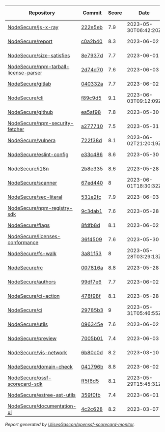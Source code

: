 <!-- OPENSSF-SCORECARD-MONITOR:START -->

| Repository | Commit | Score | Date | Difference | Report Link | StepSecurity Link |
| -- | -- | -- | -- | -- | -- | -- |
| [NodeSecure/js-x-ray](https://github.com/NodeSecure/js-x-ray) | [222e5eb](https://github.com/NodeSecure/js-x-ray/commit/222e5eb4140788bcca88751ac82467afc4905f01) | 7.9 | 2023-05-30T06:42:20Z | -0.2 | [Full Report](https://deps.dev/project/github/nodesecure%2Fjs-x-ray) | [Fix it](http://app.stepsecurity.io/securerepo?repo=NodeSecure/js-x-ray) |
| [NodeSecure/report](https://github.com/NodeSecure/report) | [c0a2b40](https://github.com/NodeSecure/report/commit/c0a2b409faef377217bc7c8fe361f91284818e1b) | 8.3 | 2023-06-02 | -0.3 | [Full Report](https://deps.dev/project/github/nodesecure%2Freport) | [Fix it](http://app.stepsecurity.io/securerepo?repo=NodeSecure/report) |
| [NodeSecure/size-satisfies](https://github.com/NodeSecure/size-satisfies) | [8e7937d](https://github.com/NodeSecure/size-satisfies/commit/8e7937d023f49b6b9816835646af9b0e4f6b25c2) | 7.7 | 2023-06-01 | -0.4 | [Full Report](https://deps.dev/project/github/nodesecure%2Fsize-satisfies) | [Fix it](http://app.stepsecurity.io/securerepo?repo=NodeSecure/size-satisfies) |
| [NodeSecure/npm-tarball-license-parser](https://github.com/NodeSecure/npm-tarball-license-parser) | [2d74d70](https://github.com/NodeSecure/npm-tarball-license-parser/commit/2d74d7074b10283b075e191232af27b3c79e4642) | 7.6 | 2023-06-03 | -0.3 | [Full Report](https://deps.dev/project/github/nodesecure%2Fnpm-tarball-license-parser) | [Fix it](http://app.stepsecurity.io/securerepo?repo=NodeSecure/npm-tarball-license-parser) |
| [NodeSecure/gitlab](https://github.com/NodeSecure/gitlab) | [040332a](https://github.com/NodeSecure/gitlab/commit/040332aae3779f487e304acf4d2a492bbdd27b7d) | 7.7 | 2023-06-02 | -0.4 | [Full Report](https://deps.dev/project/github/nodesecure%2Fgitlab) | [Fix it](http://app.stepsecurity.io/securerepo?repo=NodeSecure/gitlab) |
| [NodeSecure/cli](https://github.com/NodeSecure/cli) | [f89c9d5](https://github.com/NodeSecure/cli/commit/f89c9d54eb9e7ada763cef59b8d48b49fa3bc51e) | 9.1 | 2023-06-03T09:12:09Z | 0 | [Full Report](https://deps.dev/project/github/nodesecure%2Fcli) | [Fix it](http://app.stepsecurity.io/securerepo?repo=NodeSecure/cli) |
| [NodeSecure/github](https://github.com/NodeSecure/github) | [ea5af98](https://github.com/NodeSecure/github/commit/ea5af98c1f28819dc4c4fc6e8209fe06e421ba07) | 7.8 | 2023-05-30 | -0.3 | [Full Report](https://deps.dev/project/github/nodesecure%2Fgithub) | [Fix it](http://app.stepsecurity.io/securerepo?repo=NodeSecure/github) |
| [NodeSecure/npm-security-fetcher](https://github.com/NodeSecure/npm-security-fetcher) | [a277710](https://github.com/NodeSecure/npm-security-fetcher/commit/a277710ef0a4c43dcf41adf3b4aa90566280d32c) | 7.5 | 2023-05-31 | -0.2 | [Full Report](https://deps.dev/project/github/nodesecure%2Fnpm-security-fetcher) | [Fix it](http://app.stepsecurity.io/securerepo?repo=NodeSecure/npm-security-fetcher) |
| [NodeSecure/vulnera](https://github.com/NodeSecure/vulnera) | [722f38d](https://github.com/NodeSecure/vulnera/commit/722f38d651eb4056b5271aba97d2400f9dd2ef35) | 8.1 | 2023-06-02T21:20:19Z | 0 | [Full Report](https://deps.dev/project/github/nodesecure%2Fvulnera) | [Fix it](http://app.stepsecurity.io/securerepo?repo=NodeSecure/vulnera) |
| [NodeSecure/eslint-config](https://github.com/NodeSecure/eslint-config) | [e33c486](https://github.com/NodeSecure/eslint-config/commit/e33c486fa8ab29fe9049dc813c30c860a6b6abc6) | 8.6 | 2023-05-30 | 0 | [Full Report](https://deps.dev/project/github/nodesecure%2Feslint-config) | [Fix it](http://app.stepsecurity.io/securerepo?repo=NodeSecure/eslint-config) |
| [NodeSecure/i18n](https://github.com/NodeSecure/i18n) | [2b8e335](https://github.com/NodeSecure/i18n/commit/2b8e33551c65f92030df7229613e613ae125f2ce) | 8.6 | 2023-05-28 | -0.2 | [Full Report](https://deps.dev/project/github/nodesecure%2Fi18n) | [Fix it](http://app.stepsecurity.io/securerepo?repo=NodeSecure/i18n) |
| [NodeSecure/scanner](https://github.com/NodeSecure/scanner) | [67ed440](https://github.com/NodeSecure/scanner/commit/67ed44085b1b1ae5b4f8644083c56edb3110ed89) | 8 | 2023-06-01T18:30:32Z | 0 | [Full Report](https://deps.dev/project/github/nodesecure%2Fscanner) | [Fix it](http://app.stepsecurity.io/securerepo?repo=NodeSecure/scanner) |
| [NodeSecure/sec-literal](https://github.com/NodeSecure/sec-literal) | [531e2fc](https://github.com/NodeSecure/sec-literal/commit/531e2fc13cf702dde7f593f7b690aa766bdcc0f7) | 7.9 | 2023-06-03 | -0.2 | [Full Report](https://deps.dev/project/github/nodesecure%2Fsec-literal) | [Fix it](http://app.stepsecurity.io/securerepo?repo=NodeSecure/sec-literal) |
| [NodeSecure/npm-registry-sdk](https://github.com/NodeSecure/npm-registry-sdk) | [9c3dab1](https://github.com/NodeSecure/npm-registry-sdk/commit/9c3dab1c21b030e9942aac38993c9a9cdd723aaf) | 7.6 | 2023-05-28 | -0.9 | [Full Report](https://deps.dev/project/github/nodesecure%2Fnpm-registry-sdk) | [Fix it](http://app.stepsecurity.io/securerepo?repo=NodeSecure/npm-registry-sdk) |
| [NodeSecure/flags](https://github.com/NodeSecure/flags) | [8fdfb8d](https://github.com/NodeSecure/flags/commit/8fdfb8d4ef3a6e784f9f159fdac9d538bb9a92ea) | 8.1 | 2023-06-02 | -0.2 | [Full Report](https://deps.dev/project/github/nodesecure%2Fflags) | [Fix it](http://app.stepsecurity.io/securerepo?repo=NodeSecure/flags) |
| [NodeSecure/licenses-conformance](https://github.com/NodeSecure/licenses-conformance) | [36f4509](https://github.com/NodeSecure/licenses-conformance/commit/36f45096580a77753891631307d4575e63abf259) | 7.6 | 2023-05-30 | -0.4 | [Full Report](https://deps.dev/project/github/nodesecure%2Flicenses-conformance) | [Fix it](http://app.stepsecurity.io/securerepo?repo=NodeSecure/licenses-conformance) |
| [NodeSecure/fs-walk](https://github.com/NodeSecure/fs-walk) | [3a81f53](https://github.com/NodeSecure/fs-walk/commit/3a81f533d201ca277d635b651732ff26de40823f) | 8 | 2023-05-28T03:29:13Z | 0 | [Full Report](https://deps.dev/project/github/nodesecure%2Ffs-walk) | [Fix it](http://app.stepsecurity.io/securerepo?repo=NodeSecure/fs-walk) |
| [NodeSecure/rc](https://github.com/NodeSecure/rc) | [007816a](https://github.com/NodeSecure/rc/commit/007816a9dbc40c8037d5165d39427231de1b825e) | 8.8 | 2023-05-28 | -0.1 | [Full Report](https://deps.dev/project/github/nodesecure%2Frc) | [Fix it](http://app.stepsecurity.io/securerepo?repo=NodeSecure/rc) |
| [NodeSecure/authors](https://github.com/NodeSecure/authors) | [99df7e6](https://github.com/NodeSecure/authors/commit/99df7e60fd7e765d872a16d326b79b981454f480) | 7.7 | 2023-06-02 | -0.4 | [Full Report](https://deps.dev/project/github/nodesecure%2Fauthors) | [Fix it](http://app.stepsecurity.io/securerepo?repo=NodeSecure/authors) |
| [NodeSecure/ci-action](https://github.com/NodeSecure/ci-action) | [478f98f](https://github.com/NodeSecure/ci-action/commit/478f98fb5bbcfdab6fce3cbc506ad7c366047c2b) | 8.1 | 2023-05-28 | -0.3 | [Full Report](https://deps.dev/project/github/nodesecure%2Fci-action) | [Fix it](http://app.stepsecurity.io/securerepo?repo=NodeSecure/ci-action) |
| [NodeSecure/ci](https://github.com/NodeSecure/ci) | [29785b3](https://github.com/NodeSecure/ci/commit/29785b344551a2147653f24ba0354a122f5a542b) | 9 | 2023-05-31T05:46:55Z | 0 | [Full Report](https://deps.dev/project/github/nodesecure%2Fci) | [Fix it](http://app.stepsecurity.io/securerepo?repo=NodeSecure/ci) |
| [NodeSecure/utils](https://github.com/NodeSecure/utils) | [096345e](https://github.com/NodeSecure/utils/commit/096345ecf2d23e2cc1640a851a9fbc13e40c8480) | 7.6 | 2023-06-02 | -0.3 | [Full Report](https://deps.dev/project/github/nodesecure%2Futils) | [Fix it](http://app.stepsecurity.io/securerepo?repo=NodeSecure/utils) |
| [NodeSecure/preview](https://github.com/NodeSecure/preview) | [7005b01](https://github.com/NodeSecure/preview/commit/7005b010f3e22310876e7d525430e3886756b267) | 7.4 | 2023-06-03 | 0 | [Full Report](https://deps.dev/project/github/nodesecure%2Fpreview) | [Fix it](http://app.stepsecurity.io/securerepo?repo=NodeSecure/preview) |
| [NodeSecure/vis-network](https://github.com/NodeSecure/vis-network) | [6b80c0d](https://github.com/NodeSecure/vis-network/commit/6b80c0db98cd2d08be6de39fb5c97298376a86c0) | 8.2 | 2023-03-10 | 0 | [Full Report](https://deps.dev/project/github/nodesecure%2Fvis-network) | [Fix it](http://app.stepsecurity.io/securerepo?repo=NodeSecure/vis-network) |
| [NodeSecure/domain-check](https://github.com/NodeSecure/domain-check) | [041796b](https://github.com/NodeSecure/domain-check/commit/041796b9c2ce462c7dd812d1fed0e8784cd6f9b2) | 8.8 | 2023-06-02 | 0 | [Full Report](https://deps.dev/project/github/nodesecure%2Fdomain-check) | [Fix it](http://app.stepsecurity.io/securerepo?repo=NodeSecure/domain-check) |
| [NodeSecure/ossf-scorecard-sdk](https://github.com/NodeSecure/ossf-scorecard-sdk) | [ff5f8d5](https://github.com/NodeSecure/ossf-scorecard-sdk/commit/ff5f8d5b5d698760c373aeff84fd0b99602dd9b3) | 8.1 | 2023-05-29T15:45:31Z | -0.2 | [Full Report](https://deps.dev/project/github/nodesecure%2Fossf-scorecard-sdk) | [Fix it](http://app.stepsecurity.io/securerepo?repo=NodeSecure/ossf-scorecard-sdk) |
| [NodeSecure/estree-ast-utils](https://github.com/NodeSecure/estree-ast-utils) | [359f0fb](https://github.com/NodeSecure/estree-ast-utils/commit/359f0fb508ab68950728d4303d582428e17090bb) | 7.4 | 2023-06-01 | -0.2 | [Full Report](https://deps.dev/project/github/nodesecure%2Festree-ast-utils) | [Fix it](http://app.stepsecurity.io/securerepo?repo=NodeSecure/estree-ast-utils) |
| [NodeSecure/documentation-ui](https://github.com/NodeSecure/documentation-ui) | [4c2c628](https://github.com/NodeSecure/documentation-ui/commit/4c2c62809956190a0cf9583442271546ee4f331c) | 8.2 | 2023-03-07 | 0 | [Full Report](https://deps.dev/project/github/nodesecure%2Fdocumentation-ui) | [Fix it](http://app.stepsecurity.io/securerepo?repo=NodeSecure/documentation-ui) |

_Report generated by [UlisesGascon/openssf-scorecard-monitor](https://github.com/UlisesGascon/openssf-scorecard-monitor)._
<!-- OPENSSF-SCORECARD-MONITOR:END -->